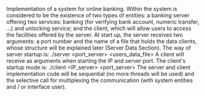 Implementation of a system for online banking. Within the system
is considered to be the existence of two types of entities: a banking server offering two services: banking (for
verifying bank account, numeric transfer, ...) and unlocking service; and the client, which will allow users to access
the facilities offered by the server.
At start up, the server receives two arguments: a port number and the name of a file that holds the data
clients, whose structure will be explained later (Server Data Section). The way of
server startup is:
./server <port_server> <users_data_file>
A client will receive as arguments when starting the IP and server port. The client's startup mode is:
./client <IP_server> <port_server>
The server and client implementation code will be sequential (no more threads will be used) and the selective call for multiplexing the communication (with system entities and / or interface
user).
